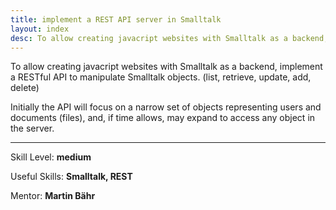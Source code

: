 ```yaml
---
title: implement a REST API server in Smalltalk
layout: index
desc: To allow creating javacript websites with Smalltalk as a backend, implement a RESTful API to manipulate Smalltalk objects. (list, retrieve, update, add, delete)
---
```

To allow creating javacript websites with Smalltalk as a backend, implement a RESTful API to manipulate Smalltalk objects. (list, retrieve, update, add, delete)

Initially the API will focus on a narrow set of objects representing users and documents (files), and, if time allows, may expand to access any object in the server.

* * *

Skill Level: **medium**

Useful Skills: **Smalltalk, REST**

Mentor: **Martin Bähr**
